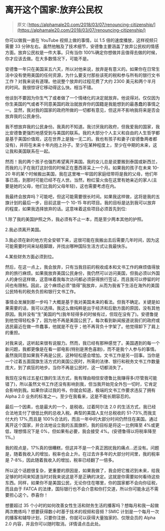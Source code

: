 # 离开这个国家:放弃公民权

> 原文:[https://alphamale20.com/2018/03/07/renouncing-citizenship/](https://alphamale20.com/2018/03/07/renouncing-citizenship/)

你可以做我一直在 YouTube 视频上做的事情，以 1.5 倍的速度播放，这样视频只需要 33 分钟左右。虽然他触及了技术细节，安德鲁主要涵盖了放弃公民权的情感方面。放弃公民权是一件大事。只有当你 100%确定你想做并且值得去做的时候，你才应该去做。在大多数情况下，可能不是。

安德鲁一年只在美国呆五六天，所以对他来说，放弃是有意义的。如果你在日常生活中没有使用美国的任何资源，为什么要支付那些该死的税和参与所有的银行文书工作？对我来说有道理。他说整个放弃的过程花费了大约 2300 美元和两个半月的时间。我很惊讶它移动得这么快。相当不错。

他谈到不要因为你生气了或者做了一个情绪化的决定就放弃。他说得对。仅仅因为你生美国的气或者不同意美国的政治就放弃你的国籍是我能想到的最愚蠢的事情之一。显然，我对我的国家的政府所做的一切都有意见，但这并不影响我将来是否会放弃我的公民身份。

我不想放弃我的公民身份。我真的不知道。我讨厌我的政府，但我爱我的国家，我比安德鲁更强烈地感受到与美国的联系。我的大部分个人主义和自由的人生哲学都是基于美国价值观，这在世界上是独一无二的。我也有孩子和妻子(安德鲁两者都没有)，并将在未来十年内抱上孙子。至少在某种程度上，至少在中期的未来，这让我和美国联系在一起。

然而！我的两个孩子也强烈希望离开美国。我的女儿总是说要搬到泰国或新西兰，而我的儿子在我打这封信的时候正在墨西哥呆上一个月。如果我的孩子在未来 10-20 年的某个时候搬出美国，我在这里唯一牢固的家庭纽带将是我的父母，他们年事已高，到那时可能已经不在人世。当然，粉红萤火虫在这里有她亲近的家人(主要是她的父母，他们比我的父母年轻)，这也需要考虑在内。

我最终会放弃吗？可能吧，但这可能需要很长时间。如果我这样做，这将是我的五旗计划的最后一步，目前这是一个 10-15 年的项目。我的目标是达到我可以放弃的程度，如果我选择放弃的话。这意味着这些项目必须首先到位:

1.除了我的美国护照之外，我必须有不止一本，而是至少两本其他的护照。

2.我必须离开美国。

3.我必须在新的地方完全安顿下来，这很可能在我搬出去后需要几年时间，因为这可能需要时间来站稳脚跟，并找出哪种国际生活方式让我最快乐。

4.某些财务方面必须到位。

然后，在这一点上，我会放弃，只有当我目前的税收成本和文书工作的麻烦值得放弃的旅行麻烦。如果我放弃美国公民身份，我仍然可以访问美国，但我必须以外国人的身份这样做，这意味着我每次访问都必须获得旅行签证，而且我可以停留的时间也有限制。因此，这个麻烦必须“值得”我放弃，从而为我省下生活在海外的美国公民特有的税务负担和银行文书工作。

事情会发展到那一步吗？大概是基于我对美国未来的看法。但我不确定。关键是如果需要的话，我可以选择。我这么做纯粹是出于经济和后勤方面的原因，没有其他原因。我并没有“生”美国的气(我年轻得多的时候有过，但现在没有了)。安德鲁提到他觉得轻松多了，因为他不再是美国公民了。每次看到新闻报道说我们的政府或选民最近在做一件蠢事，他就是不在乎；他不再背负十字架了。他觉得卸下了肩上的重担。

对我来说，这听起来很有说服力。然而，我已经有那种感觉了。美国遇到的每一个新问题，我都更像是在看一部电影(特别是黑色喜剧)，而不是我个人参与的事情。虽然我同意如果我不再是公民，这种轻松感会增加。文书工作是另一回事。当你是一个过着五面国旗生活方式的美国公民时，所需的法律、银行和税务文书工作数量庞大，到了疯狂的地步。当你不再是公民时，这一切都消失了。

我现在没有过五星红旗的生活方式，我有理由相信安德鲁比我赚得多(尽管我可能错了)，所以虽然文书工作还没有影响到我，但当我开始完全外包一切时，它肯定会影响到我。如果你读过我的书，你就会知道，极端的文书工作要求违反了拥有 Alpha 2.0 业务的标准之一。至少在我看来，这是不能长期容忍的。

最后一个因素，也是最大的一个，是税收。过着阿尔法 2.0 的生活方式，我已经合法地支付了很低比例的总收入税。典型的美国人支付总税收的 51-73%,而我支付大约 17%,而且是 100%合法的，而且一年中的大部分时间仍然住在美国。通过离开这个国家，并合法地设立我的五面旗帜，我的目标是将这一比例降至 4%或更低，理想情况下是 0%，但如果有必要，我会接受 4%。(安德鲁得以将税率降至 1%。)

我的观点是，17%真的很糟糕，但这并不是一个真正困扰我的痛点...还没有。问题是，随着我收入的增加，税率也会上升。在过去许多年的大部分时间里，我的税率是 7-8%，因此随着我收入的增加，税率已经翻了一倍多。

所以这个话题很复杂，更重要的原因是，如果我做了，我会把它推迟到未来，给我足够的时间来知道当时对我来说这是不是正确的决定。这就是你需要如何看待这些东西。同样，如果你不是美国公民，无论你住在哪里，你的国家都不会向你征税，而且由于 FATCA 的法律，国际银行也不会介意和你打交道，所以你可能永远不需要担心这个。恭喜你！

想要超过 35 个小时的如何改善女性生活和财务生活的播客吗？想每月和我一起做两次教练吗？想要获得数小时基于技术的视频和音频？SMIC 计划是一个每月一次的播客和辅导计划，只要你注册，你就可以获得大量独家的、仅限会员的 Alpha 2.0 内容，并且你可以随时取消。详情请点击此处。